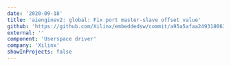```yaml
---
date: '2020-09-18'
title: 'aienginev2: global: Fix port master-slave offset value'
github: 'https://github.com/Xilinx/embeddedsw/commit/a95a5afaa249318063c98a10f6b10f68a3607f50'
external: ''
component: 'Userspace driver'
company: 'Xilinx'
showInProjects: false
---
```

